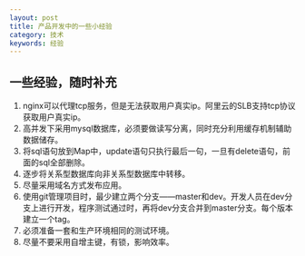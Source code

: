 ```yaml
---
layout: post
title: 产品开发中的一些小经验
category: 技术
keywords: 经验
---
```


## 一些经验，随时补充

1.	nginx可以代理tcp服务，但是无法获取用户真实ip。阿里云的SLB支持tcp协议获取用户真实ip。
2.	高并发下采用mysql数据库，必须要做读写分离，同时充分利用缓存机制辅助数据储存。
3.	将sql语句放到Map中，update语句只执行最后一句，一旦有delete语句，前面的sql全部删除。
4.	逐步将关系型数据库向非关系型数据库中转移。
5.	尽量采用域名方式发布应用。
6.	使用git管理项目时，最少建立两个分支——master和dev。开发人员在dev分支上进行开发，程序测试通过时，再将dev分支合并到master分支。每个版本建立一个tag。
7.	必须准备一套和生产环境相同的测试环境。
8.	尽量不要采用自增主键，有锁，影响效率。

